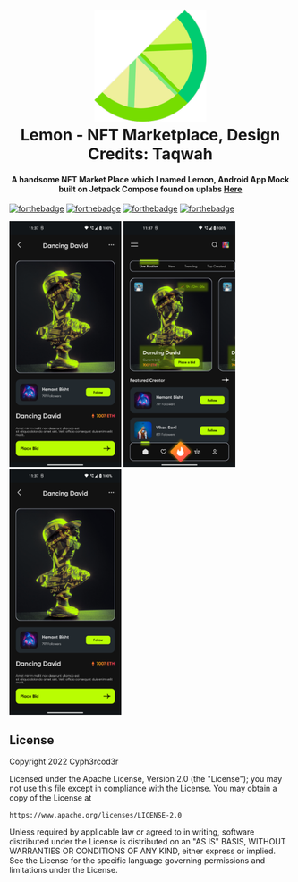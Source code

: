 <h1 align="center">
  <br>
  <a href="https://github.com/cyph3rcod3r/Lemon"><img src="https://github.com/cyph3rcod3r/Lemon/blob/master/app/src/main/res/mipmap-xxxhdpi/ic_launcher.png" alt="Lemon" width="200"></a>
  <br>
  Lemon - NFT Marketplace, Design Credits: Taqwah
  <br>
</h1>

<h4 align="center">A handsome NFT Market Place which I named Lemon, Android App Mock built on Jetpack Compose found on uplabs <a href="https://www.uplabs.com/posts/best-nft-marketplace-ui-ux-app-ui-kit-design">Here<a></h4>

[![forthebadge](https://forthebadge.com/images/badges/built-for-android.svg)](https://forthebadge.com) [![forthebadge](https://forthebadge.com/images/badges/powered-by-overtime.svg)](https://forthebadge.com) [![forthebadge](https://forthebadge.com/images/badges/open-source.svg)](https://forthebadge.com) [![forthebadge](https://forthebadge.com/images/badges/contains-tasty-spaghetti-code.svg)](https://forthebadge.com)

<p>
<img src="https://github.com/cyph3rcod3r/Lemon/blob/master/Screenshot_20220918-233731.png" width="200" height="440"/>
<img src="https://github.com/cyph3rcod3r/Lemon/blob/master/Screenshot_20220918-233746.png" width="200" height="440"/>
<img src="https://github.com/cyph3rcod3r/Lemon/blob/master/Screenshot_20220918-233731.png" width="200" height="440"/>
</p>

## License

<p>
Copyright 2022 Cyph3rcod3r

Licensed under the Apache License, Version 2.0 (the "License");
you may not use this file except in compliance with the License.
You may obtain a copy of the License at

    https://www.apache.org/licenses/LICENSE-2.0

Unless required by applicable law or agreed to in writing, software
distributed under the License is distributed on an "AS IS" BASIS,
WITHOUT WARRANTIES OR CONDITIONS OF ANY KIND, either express or implied.
See the License for the specific language governing permissions and
limitations under the License.
</p>

